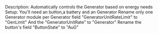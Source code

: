 Description:
Automatically controls the Generator based on energy needs
Setup:
You'll need an button,a battery and an Generator
Rename only one Generator module per Generator field "GeneratorUnitRateLimit" to "GenLimit"
And the "GeneratorUnitRate" to "Generator" 
Rename the button's field "ButtonState" to "AuG"
